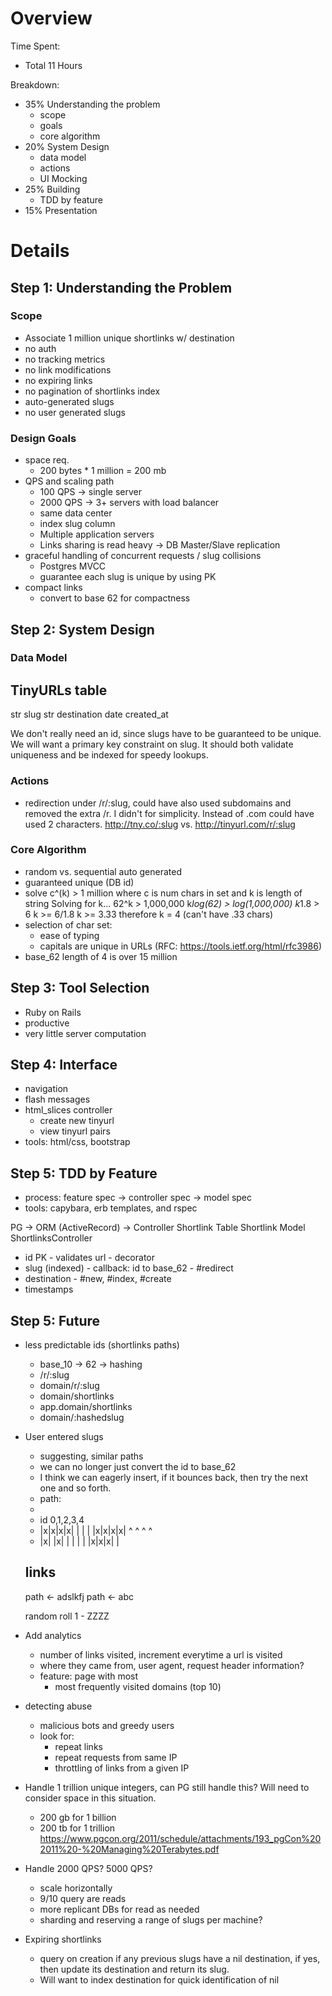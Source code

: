 # Overview

Time Spent:
- Total 11 Hours

Breakdown:
- 35% Understanding the problem
  - scope
  - goals
  - core algorithm
- 20% System Design
  - data model
  - actions
  - UI Mocking
- 25% Building
  - TDD by feature
- 15% Presentation

# Details
## Step 1: Understanding the Problem
### Scope
- Associate 1 million unique shortlinks w/ destination
- no auth
- no tracking metrics
- no link modifications
- no expiring links
- no pagination of shortlinks index
- auto-generated slugs
- no user generated slugs
### Design Goals
- space req.
  - 200 bytes * 1 million = 200 mb
- QPS and scaling path
  - 100 QPS  -> single server
  - 2000 QPS -> 3+ servers with load balancer
  - same data center
  - index slug column
  - Multiple application servers
  - Links sharing is read heavy -> DB Master/Slave replication
- graceful handling of concurrent requests / slug collisions
  - Postgres MVCC
  - guarantee each slug is unique by using PK
- compact links
  - convert to base 62 for compactness

## Step 2: System Design
### Data Model
TinyURLs table
--------
str slug
str destination
date created_at

We don't really need an id, since slugs have to be guaranteed to be unique. We will want a primary key constraint on slug. It should both validate uniqueness and be indexed for speedy lookups.

### Actions
- redirection under /r/:slug, could have also used subdomains and removed
  the extra /r. I didn't for simplicity. Instead of .com could have used 2
  characters. http://tny.co/:slug vs. http://tinyurl.com/r/:slug

### Core Algorithm
- random vs. sequential auto generated
- guaranteed unique (DB id)
- solve c^(k) > 1 million where c is num chars in set and k is length of string
    Solving for k...
    62^k > 1,000,000
    k*log(62) > log(1,000,000)
    k*1.8 > 6
    k >= 6/1.8
    k >= 3.33 therefore k = 4 (can't have .33 chars)
- selection of char set:
  - ease of typing
  - capitals are unique in URLs (RFC: https://tools.ietf.org/html/rfc3986)
- base_62 length of 4 is over 15 million

## Step 3: Tool Selection
  - Ruby on Rails
  - productive
  - very little server computation

## Step 4: Interface
- navigation
- flash messages
- html_slices controller
  - create new tinyurl
  - view tinyurl pairs
- tools: html/css, bootstrap

## Step 5: TDD by Feature
  - process: feature spec -> controller spec -> model spec
  - tools: capybara, erb templates, and rspec

PG                ->    ORM (ActiveRecord)       ->    Controller
Shortlink Table         Shortlink Model                ShortlinksController
- id PK                 - validates url                - decorator
- slug (indexed)        - callback: id to base_62      - #redirect
- destination                                          - #new, #index, #create
- timestamps

## Step 5: Future
- less predictable ids (shortlinks paths)
  - base_10 -> 62 -> hashing
  - /r/:slug
  - domain/r/:slug
  - domain/shortlinks
  - app.domain/shortlinks
  - domain/:hashedslug
- User entered slugs
  - suggesting, similar paths
  - we can no longer just convert the id to base_62
  - I think we can eagerly insert, if it bounces back, then try the next one and
    so forth.
  - path:            
  -
  - id 0,1,2,3,4
  - |x|x|x|x| | | | |x|x|x|x|
            ^          ^ ^ ^
  - |x| |x| | | | | |x|x|x| |
      

  links
  -----
  path <- adslkfj
  path <- abc

  random roll 1 - ZZZZ



- Add analytics
  - number of links visited, increment everytime a url is visited
  - where they came from, user agent, request header information?
  - feature: page with most
    - most frequently visited domains (top 10)
- detecting abuse
  - malicious bots and greedy users
  - look for:
    - repeat links
    - repeat requests from same IP
    - throttling of links from a given IP
- Handle 1 trillion unique integers, can PG still handle this? Will need to consider
  space in this situation.
  - 200 gb for 1 billion
  - 200 tb for 1 trillion https://www.pgcon.org/2011/schedule/attachments/193_pgCon%202011%20-%20Managing%20Terabytes.pdf
- Handle 2000 QPS? 5000 QPS?
  - scale horizontally
  - 9/10 query are reads
  - more replicant DBs for read as needed
  - sharding and reserving a range of slugs per machine?
- Expiring shortlinks
  - query on creation if any previous slugs have a nil destination, if yes, then update its destination and return
    its slug.
  - Will want to index destination for quick identification of nil

